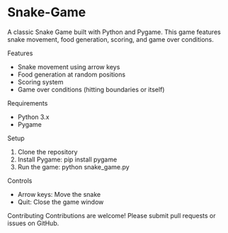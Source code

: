 # Snake-Game
A classic Snake Game built with Python and Pygame. This game features snake movement, food generation, scoring, and game over conditions.

Features
- Snake movement using arrow keys
- Food generation at random positions
- Scoring system
- Game over conditions (hitting boundaries or itself)

Requirements
- Python 3.x
- Pygame

Setup
1. Clone the repository
2. Install Pygame: pip install pygame
3. Run the game: python snake_game.py

Controls
- Arrow keys: Move the snake
- Quit: Close the game window

Contributing
Contributions are welcome! Please submit pull requests or issues on GitHub.
